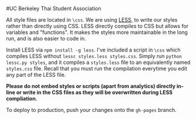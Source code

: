 #UC Berkeley Thai Student Association

All style files are located in `\css`. We are using [LESS](http://lesscss.org/), to write our styles rather than directly using CSS. LESS directly compiles to CSS but allows for variables and "functions". It makes the styles more maintainable in the long run, and is also easier to code in.

Install LESS via `npm install -g less`. I've included a script in `\css` which compiles LESS without `lessc styles.less styles.css`. Simply run `python lessc.py styles`, and it compiles a `styles.less` file to an equivalently named `styles.css` file. Recall that you must run the compilation everytime you edit any part of the LESS file.

__Please do not embed styles or scripts (apart from analytics) directly in-line or write in the CSS files as they will be overwritten during LESS compliation.__


To deploy to production, push your changes onto the `gh-pages` branch.

